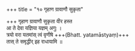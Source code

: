 +++
title = "१० गृहाण ग्रावाणौ सुकृता"

+++
गृहाण ग्रावाणौ सुकृता वीर हस्त  
आ ते देवा यज्ञिया यज्ञम् अगुः ।  
त्रयो वरा यतमांस् त्वं वृणीषे +++(Bhatt. yatamāstyaṃ)+++  
तास् ते समृद्धीर् इह राधायामि ॥